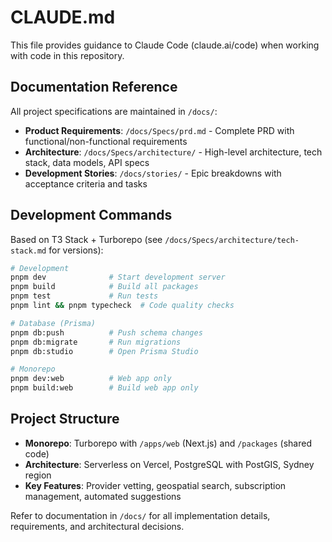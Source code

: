 # CLAUDE.md

This file provides guidance to Claude Code (claude.ai/code) when working with code in this repository.

## Documentation Reference

All project specifications are maintained in `/docs/`:

- **Product Requirements**: `/docs/Specs/prd.md` - Complete PRD with functional/non-functional requirements
- **Architecture**: `/docs/Specs/architecture/` - High-level architecture, tech stack, data models, API specs
- **Development Stories**: `/docs/stories/` - Epic breakdowns with acceptance criteria and tasks

## Development Commands

Based on T3 Stack + Turborepo (see `/docs/Specs/architecture/tech-stack.md` for versions):

```bash
# Development
pnpm dev              # Start development server
pnpm build            # Build all packages
pnpm test             # Run tests
pnpm lint && pnpm typecheck  # Code quality checks

# Database (Prisma)
pnpm db:push          # Push schema changes
pnpm db:migrate       # Run migrations
pnpm db:studio        # Open Prisma Studio

# Monorepo
pnpm dev:web          # Web app only
pnpm build:web        # Build web app only
```

## Project Structure

- **Monorepo**: Turborepo with `/apps/web` (Next.js) and `/packages` (shared code)
- **Architecture**: Serverless on Vercel, PostgreSQL with PostGIS, Sydney region
- **Key Features**: Provider vetting, geospatial search, subscription management, automated suggestions

Refer to documentation in `/docs/` for all implementation details, requirements, and architectural decisions.